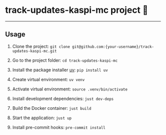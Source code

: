 # track-updates-kaspi-mc project :wave:
---
## Usage

1. Clone the project: ```git clone git@github.com:{your-username}/track-updates-kaspi-mc.git```

2. Go to the project folder: ```cd track-updates-kaspi-mc```

3. Install the package installer [uv](https://github.com/astral-sh/uv): ```pip install uv```

4. Create virtual environment: ```uv venv```

5. Activate virtual environment: ```source .venv/bin/activate```

6. Install development dependencies: ```just dev-deps```

7. Build the Docker container: ```just build```

8. Start the application: ```just up```

9. Install pre-commit hooks: ```pre-commit install```
